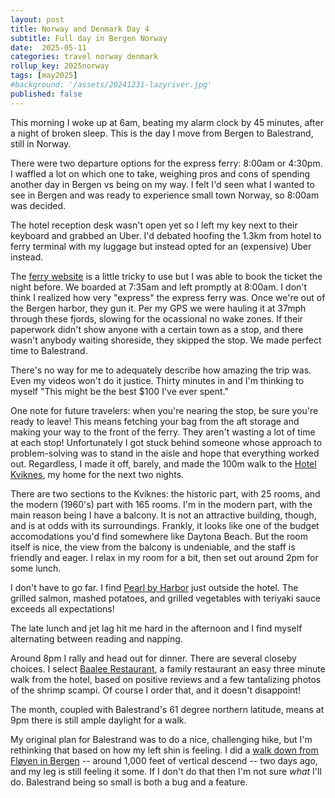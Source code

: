 ```yaml
---
layout: post
title: Norway and Denmark Day 4
subtitle: Full day in Bergen Norway
date:  2025-05-11
categories: travel norway denmark
rollup_key: 2025norway
tags: [may2025]
#background: '/assets/20241231-lazyriver.jpg'
published: false
---
```


This morning I woke up at 6am, beating my alarm clock by 45 minutes, after a night of broken sleep. This is the day I move from Bergen to Balestrand, still in Norway. 

There were two departure options for the express ferry: 8:00am or 4:30pm. I waffled a lot on which one to take, weighing pros and cons of spending another day in Bergen vs being on my way. I felt I'd seen what I wanted to see in Bergen and was ready to experience small town Norway, so 8:00am was decided.

The hotel reception desk wasn't open yet so I left my key next to their keyboard and grabbed an Uber. I'd debated hoofing the 1.3km from hotel to ferry terminal with my luggage but instead opted for an (expensive) Uber instead. 

The [ferry website](https://www.norled.no/en/express-boat-ferry/) is a little tricky to use but I was able to book the ticket the night before. We boarded at 7:35am and left promptly at 8:00am. I don't think I realized how very "express" the express ferry was. Once we're out of the Bergen harbor, they gun it. Per my GPS we were hauling it at 37mph through these fjords, slowing for the ocassional no wake zones. If their paperwork didn't show anyone with a certain town as a stop, and there wasn't anybody waiting shoreside, they skipped the stop. We made perfect time to Balestrand.

There's no way for me to adequately describe how amazing the trip was. Even my videos won't do it justice. Thirty minutes in and I'm thinking to myself "This might be the best $100 I've ever spent."

One note for future travelers: when you're nearing the stop, be sure you're ready to leave! This means fetching your bag from the aft storage and making your way to the front of the ferry. They aren't wasting a lot of time at each stop! Unfortunately I got stuck behind someone whose approach to problem-solving was to stand in the aisle and hope that everything worked out. Regardless, I made it off, barely, and made the 100m walk to the [Hotel Kviknes](https://www.kviknes.no/), my home for the next two nights. 

There are two sections to the Kviknes: the historic part, with 25 rooms, and the modern (1960's) part with 165 rooms. I'm in the modern part, with the main reason being I have a balcony. It is not an attractive building, though, and is at odds with its surroundings. Frankly, it looks like one of the budget accomodations you'd find somewhere like Daytona Beach. But the room itself is nice, the view from the balcony is undeniable, and the staff is friendly and eager. I relax in my room for a bit, then set out around 2pm for some lunch.

I don't have to go far. I find [Pearl by Harbor](https://www.instagram.com/pearl_by_harbor/) just outside the hotel. The grilled salmon, mashed potatoes, and grilled vegetables with teriyaki sauce exceeds all expectations! 

The late lunch and jet lag hit me hard in the afternoon and I find myself alternating between reading and napping. 

Around 8pm I rally and head out for dinner. There are several closeby choices. I select [Baalee Restaurant](https://g.co/kgs/mQVZHDW), a family restaurant an easy three minute walk from the hotel, based on positive reviews and a few tantalizing photos of the shrimp scampi. Of course I order that, and it doesn't disappoint! 

The month, coupled with Balestrand's 61 degree northern latitude, means at 9pm there is still ample daylight for a walk. 

My original plan for Balestrand was to do a nice, challenging hike, but I'm rethinking that based on how my left shin is feeling. I did a [walk down from Fløyen in Bergen](https://www.alltrails.com/explore/recording/evening-hike-at-floyen-via-floysvingene-d010396) -- around 1,000 feet of vertical descend -- two days ago, and my leg is still feeling it some. If I don't do that then I'm not sure _what_ I'll do. Balestrand being so small is both a bug and a feature.


